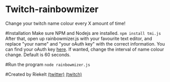 # Twitch-rainbowmizer
Change your twitch name colour every X amount of time!

#Installation
Make sure NPM and Nodejs are installed.
```npm install tmi.js```
After that, open up rainbowmizer.js with your favourite text editor, and replace "your name" and "your oAuth key" with the correct information. You can find your oAuth key [here](http://twitchapps.com/tmi).
If wanted, change the interval of name colour change. Default is 60 seconds.

#Run the program
```node rainbowmizer.js```

#Created by
Riekelt [(twitter)](http://twitter.com/riek_lt) [(twitch)](http://twitch.tv/riekelt)